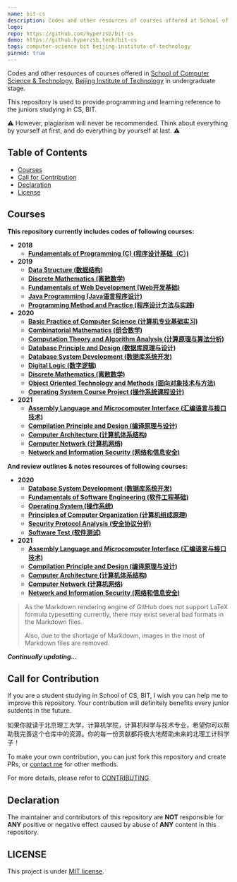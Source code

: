 ```yaml
---
name: bit-cs
description: Codes and other resources of courses offered at School of Computer Science & Technology, Beijing Institute of Technology.
logo: 
repo: https://github.com/hyperzsb/bit-cs
demo: https://github.hyperzsb.tech/bit-cs
tags: computer-science bit beijing-institute-of-technology
pinned: true
---
```


Codes and other resources of courses offered in [School of Computer Science & Technology](http://cs.bit.edu.cn/), [Beijing Institute of Technology](http://www.bit.edu.cn/) in undergraduate stage.

This repository is used to provide programming and learning reference to the juniors studying in CS, BIT.

:warning: However, plagiarism will never be recommended. Think about everything by yourself at first, and do everything by yourself at last. :warning:

## Table of Contents

- [Courses](https://github.com/Hyperzsb/BIT#courses)
- [Call for Contribution](https://github.com/Hyperzsb/BIT#call-for-contribution)
- [Declaration](https://github.com/Hyperzsb/BIT#declaration)
- [License](https://github.com/Hyperzsb/BIT#license)

## Courses

**This repository currently includes codes of following courses:**

- **2018**
    - **[Fundamentals of Programming (C) (程序设计基础（C）)](https://github.com/Hyperzsb/BIT/tree/master/2018/fundamentals-of-programming-(C))**
- **2019**
    - **[Data Structure (数据结构)](https://github.com/Hyperzsb/BIT/tree/master/2019/data-structure)**
    - **[Discrete Mathematics (离散数学)](https://github.com/Hyperzsb/BIT/tree/master/2019/discrete-mathematics)**
    - **[Fundamentals of Web Development (Web开发基础)](https://github.com/Hyperzsb/BIT/tree/master/2019/fundamentals-of-web-development)**
    - **[Java Programming (Java语言程序设计)](https://github.com/Hyperzsb/BIT/tree/master/2019/java-programming)**
    - **[Programming Method and Practice (程序设计方法与实践)](https://github.com/Hyperzsb/BIT/tree/master/2019/programming-method-and-practice)**
- **2020**
    - **[Basic Practice of Computer Science (计算机专业基础实习)](https://github.com/Hyperzsb/BIT/tree/master/2020/basic-practice-of-computer-science)**
    - **[Combinatorial Mathematics (组合数学)](https://github.com/Hyperzsb/BIT/tree/master/2020/combinatorial-mathematics)**
    - **[Computation Theory and Algorithm Analysis (计算原理与算法分析)](https://github.com/Hyperzsb/BIT/tree/master/2020/computation-theory-and-algorithm-analysis)**
    - **[Database Principle and Design (数据库原理与设计)](https://github.com/Hyperzsb/BIT/tree/master/2020/database-principle-and-design)**
    - **[Database System Development (数据库系统开发)](https://github.com/Hyperzsb/BIT/tree/master/2020/database-system-development)**
    - **[Digital Logic (数字逻辑)](https://github.com/Hyperzsb/BIT/tree/master/2020/digital-logic)**
    - [**Discrete Mathematics (离散数学)**](https://github.com/Hyperzsb/BIT/tree/master/2020/discrete-mathematics)
    - **[Object Oriented Technology and Methods (面向对象技术与方法)](https://github.com/Hyperzsb/BIT/tree/master/2020/object-oriented-technology-and-methods)**
    - **[Operating System Course Project (操作系统课程设计)](https://github.com/Hyperzsb/BIT/tree/master/2020/operating-system-course-project)**
- **2021**
    - **[Assembly Language and Microcomputer Interface (汇编语言与接口技术)](https://github.com/Hyperzsb/BIT/tree/master/2021/assembly-language-and-microcomputer-interface)**
    - **[Compilation Principle and Design (编译原理与设计)](https://github.com/Hyperzsb/BIT/tree/master/2021/compilation-principle-and-design)**
    - **[Computer Architecture (计算机体系结构)](https://github.com/Hyperzsb/BIT/tree/master/2021/computer-architecture)**
    - **[Computer Network (计算机网络)](https://github.com/Hyperzsb/BIT/tree/master/2021/computer-network)**
    - **[Network and Information Security (网络和信息安全)](https://github.com/Hyperzsb/BIT/tree/master/2021/network-and-information-security)**

**And review outlines & notes resources of following courses:**

- **2020**
    - **[Database System Development (数据库系统开发)](https://github.com/Hyperzsb/BIT/tree/master/2020/database-system-development/review)**
    - **[Fundamentals of Software Engineering (软件工程基础)](https://github.com/Hyperzsb/BIT/tree/master/2020/fundamentals-of-software-engineering/review)**
    - **[Operating System (操作系统)](https://github.com/Hyperzsb/BIT/tree/master/2020/operating-system/review)**
    - **[Principles of Computer Organization (计算机组成原理)](https://github.com/Hyperzsb/BIT/tree/master/2020/principles-of-computer-organization/review)**
    - **[Security Protocol Analysis (安全协议分析)](https://github.com/Hyperzsb/BIT/tree/master/2020/security-protocol-analysis/review)**
    - **[Software Test (软件测试)](https://github.com/Hyperzsb/BIT/tree/master/2020/software-test/review)**
- **2021**
    - **[Assembly Language and Microcomputer Interface (汇编语言与接口技术)](https://github.com/Hyperzsb/BIT/tree/master/2021/assembly-language-and-microcomputer-interface/review)**
    - **[Compilation Principle and Design (编译原理与设计)](https://github.com/Hyperzsb/BIT/tree/master/2021/compilation-principle-and-design/review)**
    - **[Computer Architecture (计算机体系结构)](https://github.com/Hyperzsb/BIT/tree/master/2021/computer-architecture/review)**
    - **[Computer Network (计算机网络)](https://github.com/Hyperzsb/BIT/tree/master/2021/computer-network/review)**
    - **[Network and Information Security (网络和信息安全)](https://github.com/Hyperzsb/BIT/tree/master/2021/network-and-information-security/review)**

> As the Markdown rendering engine of GitHub does not support LaTeX formula typesetting currently, there may exist several bad formats in the Markdown files.
>
> Also, due to the shortage of Markdown, images in the most of Markdown files are removed.

***Continually updating...***

## Call for Contribution

If you are a student studying in School of CS, BIT, I wish you can help me to improve this repository. Your contribution will definitely benefits every junior sutdents in the future.

如果你就读于北京理工大学，计算机学院，计算机科学与技术专业，希望你可以帮助我完善这个仓库中的资源。你的每一份贡献都将极大地帮助未来的北理工计科学子！

To make your own contribution, you can just fork this repository and create PRs, or [contact me](mailto:hyperzsb@outlook.com) for other methods.

For more details, please refer to [CONTRIBUTING](https://github.com/Hyperzsb/BIT/blob/master/CONTRIBUTING.md).

## Declaration

The maintainer and contributors of this repository are **NOT** responsible for **ANY** positive or negative effect caused by abuse of **ANY** content in this repository.

## LICENSE

This project is under [MIT license](https://github.com/Hyperzsb/BIT/tree/master/LICENSE).